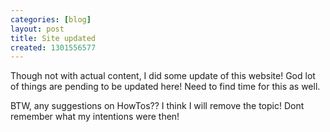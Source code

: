 ```yaml
---
categories: [blog]
layout: post
title: Site updated
created: 1301556577
---
```

Though not with actual content, I did some update of this website! God lot of things are pending to be updated here! Need to find time for this as well.

BTW, any suggestions on HowTos?? I think I will remove the topic! Dont remember what my intentions were then!
